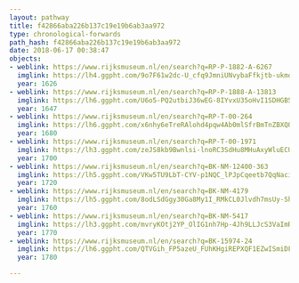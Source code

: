 ```yaml
---
layout: pathway
title: f42866aba226b137c19e19b6ab3aa972
type: chronological-forwards
path_hash: f42866aba226b137c19e19b6ab3aa972
date: 2018-06-17 00:38:47
objects:
- weblink: https://www.rijksmuseum.nl/en/search?q=RP-P-1882-A-6267
  imglink: https://lh4.ggpht.com/9o7F61w2dc-U_cfq9JmniUNvybaFfkjtb-ukmouGJFALpRDowrMsRyAiqrszCdUvVT-RiNw-FmurJmKTKOrqAYFfhw=s200
  year: 1626
- weblink: https://www.rijksmuseum.nl/en/search?q=RP-P-1888-A-13813
  imglink: https://lh6.ggpht.com/U6o5-PQ2utbiJ36wEG-8IYvxU35oHvI1SDHGB5wZ2ABaVL9PGfJhtH2IfuAqpkpRdEJKsxuU2BxBRgmDkk6radF61Vg=s200
  year: 1647
- weblink: https://www.rijksmuseum.nl/en/search?q=RP-T-00-264
  imglink: https://lh6.ggpht.com/x6nhy6eTreRAlohd4pqw4Ab0mlSfrBmTnZBXQOayGyFCwWXrvDPCnPMW09TYi3M60YEPixG8e7oXHi-72HCEdF0ESyx_=s200
  year: 1680
- weblink: https://www.rijksmuseum.nl/en/search?q=RP-T-00-1971
  imglink: https://lh3.ggpht.com/zeJS8kb9Bwnlsi-lnoRC3SdHu8MHuAxyWluECURcJkHhYoHRseDmIrzFjQRiq5_kSAdHLsQKTjW3Myf0cVZ83LPUI2Q=s200
  year: 1700
- weblink: https://www.rijksmuseum.nl/en/search?q=BK-NM-12400-363
  imglink: https://lh5.ggpht.com/VKw5TU9LbT-CYV-p1NQC_lPJpCqeetb7QqNaciIk9yv1zVRvpx9qz1zHXpdmT_XGfr4qfnCcuAnAJ0RhpRuQDVEsRVPL=s200
  year: 1720
- weblink: https://www.rijksmuseum.nl/en/search?q=BK-NM-4179
  imglink: https://lh5.ggpht.com/8odLSdGgy30Ga8My1I_RMkCL0Jlvdh7msUy-ShiiFDG0HoeuGK9OEAfGepO923MKVHKNED-Tk14_g0N3XcNSzcAI6g=s200
  year: 1760
- weblink: https://www.rijksmuseum.nl/en/search?q=BK-NM-5417
  imglink: https://lh3.ggpht.com/mvryKOtj2YP_OlIG1nh7Hp-4Jh9LLJcS3VaImRp4A4l-xckYdufBEFzBUFEpRP2W9D4Tpaw7217EDv87kxGwqDoxkw=s200
  year: 1770
- weblink: https://www.rijksmuseum.nl/en/search?q=BK-15974-24
  imglink: https://lh6.ggpht.com/QTVGih_FP5azeU_FUhKHgiREPXQF1EZwISmiDFk-Zd8jAwiazfZMv7npEm_eTyTfxvcGcR6VyAHHOYto6jZj52Ua0ZoY=s200
  year: 1780

---
```


